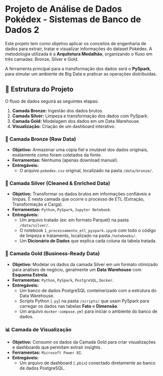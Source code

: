 # Projeto de Análise de Dados Pokédex - Sistemas de Banco de Dados 2

Este projeto tem como objetivo aplicar os conceitos de engenharia de dados para extrair, tratar e visualizar informações do dataset Pokédex. A metodologia utilizada é a **Arquitetura Medalhão**, organizando o fluxo em três camadas: Bronze, Silver e Gold.

A ferramenta principal para a transformação dos dados será o **PySpark**, para simular um ambiente de Big Data e praticar as operações distribuídas.


## 🚀 Estrutura do Projeto

O fluxo de dados seguirá as seguintes etapas:

1.  **Camada Bronze:** Ingestão dos dados brutos.
2.  **Camada Silver:** Limpeza e transformação dos dados com PySpark.
3.  **Camada Gold:** Modelagem dos dados em um Data Warehouse.
4.  **Visualização:** Criação de um dashboard interativo.


### 🥉 Camada Bronze (Raw Data)

* **Objetivo:** Armazenar uma cópia fiel e imutável dos dados originais, exatamente como foram coletados da fonte.
* **Ferramentas:** Nenhuma (apenas download manual).
* **Entregáveis:**
    * O arquivo `pokedex.csv` original, localizado na pasta `/data/bronze/`.

### 🥈 Camada Silver (Cleaned & Enriched Data)

* **Objetivo:** Transformar os dados brutos em informações confiáveis e limpas. É nesta camada que ocorre o processo de ETL (Extração, Transformação e Carga).
* **Ferramentas:** `Python`, `PySpark`, `Jupyter Notebook`.
* **Entregáveis:**
    * Um arquivo tratado (ex: em formato Parquet) na pasta `/data/silver/`.
    * O notebook `1_processamento_etl_pyspark.ipynb` com todo o código de limpeza e tratamento, localizado na pasta `/notebooks/`.
    * Um **Dicionário de Dados** que explica cada coluna da tabela tratada.

### 🥇 Camada Gold (Business-Ready Data)

* **Objetivo:** Modelar os dados da camada Silver em um formato otimizado para análises de negócio, geralmente um **Data Warehouse** com **Esquema Estrela**.
* **Ferramentas:** `Python`, `PySpark`, `PostgreSQL`, `Docker`.
* **Entregáveis:**
    * Um banco de dados PostgreSQL conteinerizado com a estrutura do Data Warehouse.
    * Scripts Python (`.py`) na pasta `/scripts/` que usam PySpark para carregar os dados nas tabelas **Fato** e **Dimensão**.
    * Um arquivo `docker-compose.yml` para iniciar o ambiente do banco de dados.

### 📊 Camada de Visualização

* **Objetivo:** Consumir os dados da Camada Gold para criar visualizações e dashboards que permitam extrair insights.
* **Ferramentas:** `Microsoft Power BI`.
* **Entregáveis:**
    * Um arquivo de dashboard (`.pbix`) conectado diretamente ao banco de dados PostgreSQL.
